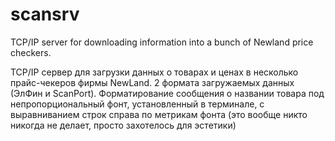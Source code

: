 # scansrv
TCP/IP server for downloading information into a bunch of Newland price checkers.

TCP/IP сервер для загрузки данных о товарах и ценах в несколько прайс-чекеров фирмы NewLand.
2 формата загружаемых данных (ЭлФин и ScanPort). 
Форматирование сообщения о названии товара под непропорциональный фонт, установленный в терминале, с выравниванием строк справа по метрикам фонта (это вообще никто никогда не делает, просто захотелось для эстетики)
